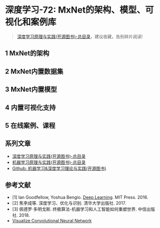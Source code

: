 # 深度学习-72: MxNet的架构、模型、可视化和案例库

> [深度学习原理与实践(开源图书)-总目录](https://blog.csdn.net/shareviews/article/details/83040730)，建议收藏，告别碎片阅读!

## 1 MxNet的架构

## 2 MxNet内置数据集

## 3 MxNet内置模型

## 4 内置可视化支持

## 5 在线案例、课程

## 系列文章

- [深度学习原理与实践(开源图书)-总目录](https://blog.csdn.net/shareviews/article/details/83040730)
- [机器学习原理与实践(开源图书)-总目录](https://blog.csdn.net/shareviews/article/details/83030331)
- [Github: 机器学习&深度学习理论与实践(开源图书)](https://github.com/media-tm/MTOpenML)

## 参考文献

- [1] Ian Goodfellow, Yoshua Bengio. [Deep Learning](http://www.deeplearningbook.org/). MIT Press. 2016.
- [2] 焦李成等. 深度学习、优化与识别. 清华大学出版社. 2017.
- [3] 佩德罗·多明戈斯. 终极算法-机器学习和人工智能如何重塑世界. 中信出版社. 2018.
- [Visualize Convolutional Neural Network](https://tangzhenyu.github.io/deep_learning/2015/03/02/visulize-cnn.html)
